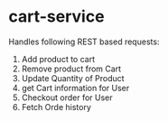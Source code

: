 # cart-service

Handles following REST based requests:

1) Add product to cart
2) Remove product from Cart
3) Update Quantity of Product
4) get Cart information for User
5) Checkout order for User
6) Fetch Orde history

